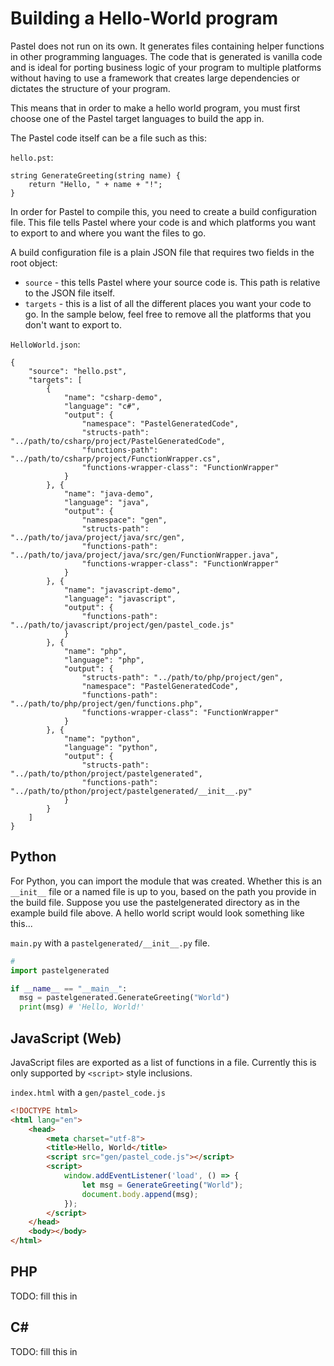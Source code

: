 # Building a Hello-World program

Pastel does not run on its own. It generates files containing helper functions
in other programming languages. The code that is generated is vanilla code and
is ideal for porting business logic of your program to multiple platforms
without having to use a framework that creates large dependencies or dictates
the structure of your program.

This means that in order to make a hello world program, you must first choose
one of the Pastel target languages to build the app in.

The Pastel code itself can be a file such as this:

`hello.pst`:

```
string GenerateGreeting(string name) {
    return "Hello, " + name + "!";
}
```

In order for Pastel to compile this, you need to create a build configuration
file. This file tells Pastel where your code is and which platforms you want to
export to and where you want the files to go.

A build configuration file is a plain JSON file that requires two fields in the
root object:
- `source` - this tells Pastel where your source code is. This path is
  relative to the JSON file itself.
- `targets` - this is a list of all the different places you want your code to
  go. In the sample below, feel free to remove all the platforms that you don't
  want to export to.

`HelloWorld.json`:
```
{
    "source": "hello.pst",
    "targets": [
        {
            "name": "csharp-demo",
            "language": "c#",
            "output": {
				"namespace": "PastelGeneratedCode",
				"structs-path": "../path/to/csharp/project/PastelGeneratedCode",
				"functions-path": "../path/to/csharp/project/FunctionWrapper.cs",
				"functions-wrapper-class": "FunctionWrapper"
            }
        }, {
            "name": "java-demo",
            "language": "java",
            "output": {
				"namespace": "gen",
				"structs-path": "../path/to/java/project/java/src/gen",
				"functions-path": "../path/to/java/project/java/src/gen/FunctionWrapper.java",
				"functions-wrapper-class": "FunctionWrapper"
            }
        }, {
            "name": "javascript-demo",
            "language": "javascript",
            "output": {
				"functions-path": "../path/to/javascript/project/gen/pastel_code.js"
            }
        }, {
			"name": "php",
			"language": "php",
			"output": {
				"structs-path": "../path/to/php/project/gen",
				"namespace": "PastelGeneratedCode",
				"functions-path": "../path/to/php/project/gen/functions.php",
				"functions-wrapper-class": "FunctionWrapper"
			}
		}, {
			"name": "python",
			"language": "python",
			"output": {
				"structs-path": "../path/to/pthon/project/pastelgenerated",
				"functions-path": "../path/to/pthon/project/pastelgenerated/__init__.py"
			}
		}
    ]
}
```

## Python

For Python, you can import the module that was created. Whether this is an
`__init__` file or a named file is up to you, based on the path you provide in
the build file. Suppose you use the pastelgenerated directory as in the example
build file above. A hello world script would look something like this...

`main.py` with a `pastelgenerated/__init__.py` file.
```python
#
import pastelgenerated

if __name__ == "__main__":
  msg = pastelgenerated.GenerateGreeting("World")
  print(msg) # 'Hello, World!'
```

## JavaScript (Web)

JavaScript files are exported as a list of functions in a file. Currently this
is only supported by `<script>` style inclusions.

`index.html` with a `gen/pastel_code.js`
```html
<!DOCTYPE html>
<html lang="en">
    <head>
        <meta charset="utf-8">
        <title>Hello, World</title>
        <script src="gen/pastel_code.js"></script>
        <script>
            window.addEventListener('load', () => {
                let msg = GenerateGreeting("World");
                document.body.append(msg);
            });
        </script>
    </head>
    <body></body>
</html>
```

## PHP

TODO: fill this in

## C#

TODO: fill this in
